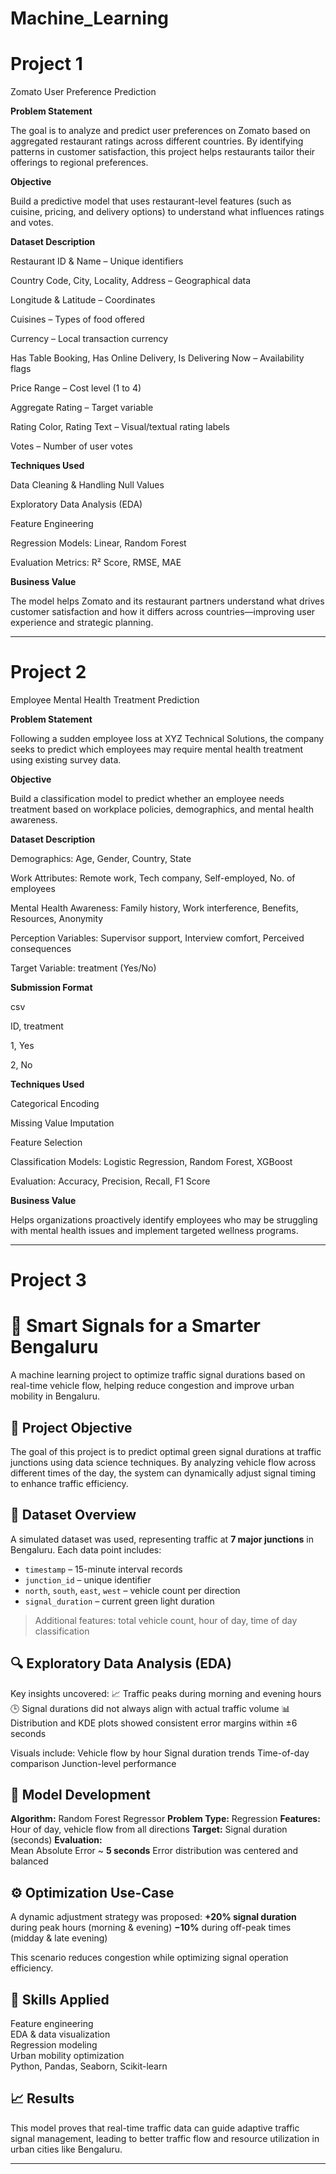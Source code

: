 # Machine_Learning

# Project 1

Zomato User Preference Prediction 

 **Problem Statement**
 
The goal is to analyze and predict user preferences on Zomato based on aggregated restaurant ratings across different countries. By identifying patterns in customer satisfaction, this project helps restaurants tailor their offerings to regional preferences.

**Objective**

Build a predictive model that uses restaurant-level features (such as cuisine, pricing, and delivery options) to understand what influences ratings and votes.

**Dataset Description**

Restaurant ID & Name – Unique identifiers

Country Code, City, Locality, Address – Geographical data

Longitude & Latitude – Coordinates

Cuisines – Types of food offered

Currency – Local transaction currency

Has Table Booking, Has Online Delivery, Is Delivering Now – Availability flags

Price Range – Cost level (1 to 4)

Aggregate Rating –  Target variable

Rating Color, Rating Text – Visual/textual rating labels

Votes – Number of user votes

**Techniques Used**

Data Cleaning & Handling Null Values

Exploratory Data Analysis (EDA)

Feature Engineering

Regression Models: Linear, Random Forest

Evaluation Metrics: R² Score, RMSE, MAE

 **Business Value**
 
The model helps Zomato and its restaurant partners understand what drives customer satisfaction and how it differs across countries—improving user experience and strategic planning.

----



 # Project 2
 
 Employee Mental Health Treatment Prediction 
 
**Problem Statement**

Following a sudden employee loss at XYZ Technical Solutions, the company seeks to predict which employees may require mental health treatment using existing survey data.

**Objective**

Build a classification model to predict whether an employee needs treatment based on workplace policies, demographics, and mental health awareness.

**Dataset Description**

Demographics: Age, Gender, Country, State

Work Attributes: Remote work, Tech company, Self-employed, No. of employees

Mental Health Awareness: Family history, Work interference, Benefits, Resources, Anonymity

Perception Variables: Supervisor support, Interview comfort, Perceived consequences

Target Variable: treatment (Yes/No)

 **Submission Format**
 
csv

ID, treatment

1, Yes

2, No


**Techniques Used**

Categorical Encoding

Missing Value Imputation

Feature Selection

Classification Models: Logistic Regression, Random Forest, XGBoost

Evaluation: Accuracy, Precision, Recall, F1 Score

 **Business Value**
 
Helps organizations proactively identify employees who may be struggling with mental health issues and implement targeted wellness programs.

---

# Project 3

# 🚦 Smart Signals for a Smarter Bengaluru

A machine learning project to optimize traffic signal durations based on real-time vehicle flow, helping reduce congestion and improve urban mobility in Bengaluru.


## 📌 Project Objective

The goal of this project is to predict optimal green signal durations at traffic junctions using data science techniques. By analyzing vehicle flow across different times of the day, the system can dynamically adjust signal timing to enhance traffic efficiency.



## 📂 Dataset Overview

A simulated dataset was used, representing traffic at **7 major junctions** in Bengaluru. Each data point includes:
- `timestamp` – 15-minute interval records
- `junction_id` – unique identifier
- `north`, `south`, `east`, `west` – vehicle count per direction
- `signal_duration` – current green light duration

> Additional features: total vehicle count, hour of day, time of day classification


## 🔍 Exploratory Data Analysis (EDA)

Key insights uncovered:
 📈 Traffic peaks during morning and evening hours
 🕒 Signal durations did not always align with actual traffic volume
 📊 Distribution and KDE plots showed consistent error margins within ±6 seconds

Visuals include:
 Vehicle flow by hour
 Signal duration trends
 Time-of-day comparison
 Junction-level performance


## 🤖 Model Development

 **Algorithm:** Random Forest Regressor
 **Problem Type:** Regression
 **Features:** Hour of day, vehicle flow from all directions
 **Target:** Signal duration (seconds)
 **Evaluation:**  
   Mean Absolute Error ~ **5 seconds**
   Error distribution was centered and balanced


## ⚙️ Optimization Use-Case

A dynamic adjustment strategy was proposed:
 **+20% signal duration** during peak hours (morning & evening)
 **−10%** during off-peak times (midday & late evening)

This scenario reduces congestion while optimizing signal operation efficiency.


## 🧠 Skills Applied

 Feature engineering  
 EDA & data visualization  
 Regression modeling  
 Urban mobility optimization  
 Python, Pandas, Seaborn, Scikit-learn


## 📈 Results

This model proves that real-time traffic data can guide adaptive traffic signal management, leading to better traffic flow and resource utilization in urban cities like Bengaluru.

---



